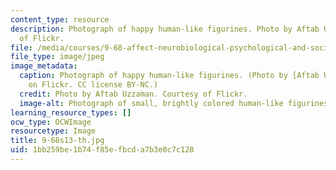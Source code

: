 ```yaml
---
content_type: resource
description: Photograph of happy human-like figurines. Photo by Aftab Uzzaman. Courtesy
  of Flickr.
file: /media/courses/9-68-affect-neurobiological-psychological-and-sociocultural-counterparts-of-feelings-spring-2013/1bb259be1b74f85efbcda7b3e0c7c128_9-68s13-th.jpg
file_type: image/jpeg
image_metadata:
  caption: Photograph of happy human-like figurines. (Photo by [Aftab Uzzaman](http://www.flickr.com/photos/aftab/4601999938/in/photostream/)
    on Flickr. CC license BY-NC.)
  credit: Photo by Aftab Uzzaman. Courtesy of Flickr.
  image-alt: Photograph of small, brightly colored human-like figurines.
learning_resource_types: []
ocw_type: OCWImage
resourcetype: Image
title: 9-68s13-th.jpg
uid: 1bb259be-1b74-f85e-fbcd-a7b3e0c7c128
---
```

